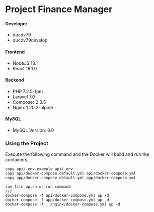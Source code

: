 # Project Finance Manager

#### Developer
- ducdv79
- ducdv79develop


#### Frontend
- NodeJS 18.1
- React 18.1.0

#### Backend
- PHP 7.2.5-fpm
- Laravel 7.0
- Composer 2.3.5
- Nginx 1.20.2-alpine

#### MySQL

- MySQL Version: 8.0

### Using the Project

Execute the following command and the Docker will build and run the containers;

```
copy api/.env.example api/.env
copy api/docker-compose.default.yml api/docker-compose.yml
copy app/docker-compose.default.yml app/docker-compose.yml
```

```
run file up.sh or run command 
///
docker-compose -f api/docker-compose.yml up -d
docker-compose -f app/docker-compose.yml up -d
docker-compose -f ../nginx/docker-compose.yml up -d
```
